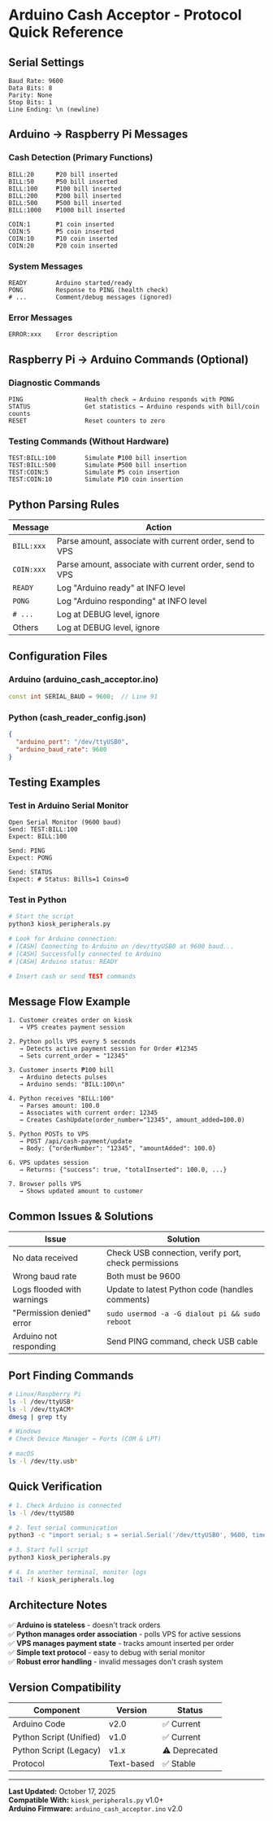 # Arduino Cash Acceptor - Protocol Quick Reference

## Serial Settings
```
Baud Rate: 9600
Data Bits: 8
Parity: None
Stop Bits: 1
Line Ending: \n (newline)
```

## Arduino → Raspberry Pi Messages

### Cash Detection (Primary Functions)
```
BILL:20      ₱20 bill inserted
BILL:50      ₱50 bill inserted
BILL:100     ₱100 bill inserted
BILL:200     ₱200 bill inserted
BILL:500     ₱500 bill inserted
BILL:1000    ₱1000 bill inserted

COIN:1       ₱1 coin inserted
COIN:5       ₱5 coin inserted
COIN:10      ₱10 coin inserted
COIN:20      ₱20 coin inserted
```

### System Messages
```
READY        Arduino started/ready
PONG         Response to PING (health check)
# ...        Comment/debug messages (ignored)
```

### Error Messages
```
ERROR:xxx    Error description
```

## Raspberry Pi → Arduino Commands (Optional)

### Diagnostic Commands
```
PING                 Health check → Arduino responds with PONG
STATUS               Get statistics → Arduino responds with bill/coin counts
RESET                Reset counters to zero
```

### Testing Commands (Without Hardware)
```
TEST:BILL:100        Simulate ₱100 bill insertion
TEST:BILL:500        Simulate ₱500 bill insertion
TEST:COIN:5          Simulate ₱5 coin insertion
TEST:COIN:10         Simulate ₱10 coin insertion
```

## Python Parsing Rules

| Message | Action |
|---------|--------|
| `BILL:xxx` | Parse amount, associate with current order, send to VPS |
| `COIN:xxx` | Parse amount, associate with current order, send to VPS |
| `READY` | Log "Arduino ready" at INFO level |
| `PONG` | Log "Arduino responding" at INFO level |
| `# ...` | Log at DEBUG level, ignore |
| Others | Log at DEBUG level, ignore |

## Configuration Files

### Arduino (arduino_cash_acceptor.ino)
```cpp
const int SERIAL_BAUD = 9600;  // Line 91
```

### Python (cash_reader_config.json)
```json
{
  "arduino_port": "/dev/ttyUSB0",
  "arduino_baud_rate": 9600
}
```

## Testing Examples

### Test in Arduino Serial Monitor
```
Open Serial Monitor (9600 baud)
Send: TEST:BILL:100
Expect: BILL:100

Send: PING
Expect: PONG

Send: STATUS
Expect: # Status: Bills=1 Coins=0
```

### Test in Python
```bash
# Start the script
python3 kiosk_peripherals.py

# Look for Arduino connection:
# [CASH] Connecting to Arduino on /dev/ttyUSB0 at 9600 baud...
# [CASH] Successfully connected to Arduino
# [CASH] Arduino status: READY

# Insert cash or send TEST commands
```

## Message Flow Example

```
1. Customer creates order on kiosk
   → VPS creates payment session

2. Python polls VPS every 5 seconds
   → Detects active payment session for Order #12345
   → Sets current_order = "12345"

3. Customer inserts ₱100 bill
   → Arduino detects pulses
   → Arduino sends: "BILL:100\n"

4. Python receives "BILL:100"
   → Parses amount: 100.0
   → Associates with current order: 12345
   → Creates CashUpdate(order_number="12345", amount_added=100.0)

5. Python POSTs to VPS
   → POST /api/cash-payment/update
   → Body: {"orderNumber": "12345", "amountAdded": 100.0}

6. VPS updates session
   → Returns: {"success": true, "totalInserted": 100.0, ...}

7. Browser polls VPS
   → Shows updated amount to customer
```

## Common Issues & Solutions

| Issue | Solution |
|-------|----------|
| No data received | Check USB connection, verify port, check permissions |
| Wrong baud rate | Both must be 9600 |
| Logs flooded with warnings | Update to latest Python code (handles comments) |
| "Permission denied" error | `sudo usermod -a -G dialout pi && sudo reboot` |
| Arduino not responding | Send PING command, check USB cable |

## Port Finding Commands

```bash
# Linux/Raspberry Pi
ls -l /dev/ttyUSB*
ls -l /dev/ttyACM*
dmesg | grep tty

# Windows
# Check Device Manager → Ports (COM & LPT)

# macOS
ls -l /dev/tty.usb*
```

## Quick Verification

```bash
# 1. Check Arduino is connected
ls -l /dev/ttyUSB0

# 2. Test serial communication
python3 -c "import serial; s = serial.Serial('/dev/ttyUSB0', 9600, timeout=2); print('Connected'); import time; time.sleep(1); print('Received:', s.readline())"

# 3. Start full script
python3 kiosk_peripherals.py

# 4. In another terminal, monitor logs
tail -f kiosk_peripherals.log
```

## Architecture Notes

✅ **Arduino is stateless** - doesn't track orders  
✅ **Python manages order association** - polls VPS for active sessions  
✅ **VPS manages payment state** - tracks amount inserted per order  
✅ **Simple text protocol** - easy to debug with serial monitor  
✅ **Robust error handling** - invalid messages don't crash system  

## Version Compatibility

| Component | Version | Status |
|-----------|---------|--------|
| Arduino Code | v2.0 | ✅ Current |
| Python Script (Unified) | v1.0 | ✅ Current |
| Python Script (Legacy) | v1.x | ⚠️ Deprecated |
| Protocol | Text-based | ✅ Stable |

---

**Last Updated:** October 17, 2025  
**Compatible With:** `kiosk_peripherals.py` v1.0+  
**Arduino Firmware:** `arduino_cash_acceptor.ino` v2.0

